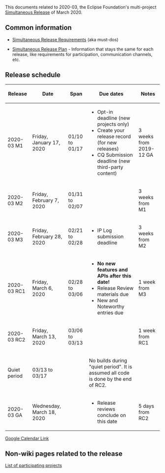 This documents related to 2020-03, the Eclipse Foundation's
multi-project [Simultaneous Release](../Simultaneous_Release.md) of
March 2020.

## Common information

-   [Simultaneous Release
    Requirements](Simultaneous_Release_Requirements.md)
    (aka must-dos)

<!-- -->

-   [Simultaneous Release
    Plan](Simultaneous_Release_Plan.md) - Information
    that stays the same for each release, like requirements for
    participation, communication channels, etc.

## Release schedule

<table>
<thead>
<tr class="header">
<th><p>Release</p></th>
<th><p>Date</p></th>
<th><p>Span</p></th>
<th><p>Due dates</p></th>
<th><p>Notes</p></th>
</tr>
</thead>
<tbody>
<tr class="odd">
<td><p>2020-03 M1</p></td>
<td><p>Friday, January 17, 2020</p></td>
<td><p>01/10 to 01/17</p></td>
<td><ul>
<li>Opt-in deadline (new projects only)</li>
<li>Create your release record (for new releases)</li>
<li>CQ Submission deadline (new third-party content)</li>
</ul></td>
<td><p>3 weeks from 2019-12 GA</p></td>
</tr>
<tr class="even">
<td><p>2020-03 M2</p></td>
<td><p>Friday, February 7, 2020</p></td>
<td><p>01/31 to 02/07</p></td>
<td></td>
<td><p>3 weeks from M1</p></td>
</tr>
<tr class="odd">
<td><p>2020-03 M3</p></td>
<td><p>Friday, February 28, 2020</p></td>
<td><p>02/21 to 02/28</p></td>
<td><ul>
<li>IP Log submission deadline</li>
</ul></td>
<td><p>3 weeks from M2</p></td>
</tr>
<tr class="even">
<td><p>2020-03 RC1</p></td>
<td><p>Friday, March 6, 2020</p></td>
<td><p>02/28 to 03/06</p></td>
<td><ul>
<li><strong>No new features and APIs after this date!</strong></li>
<li>Release Review materials due</li>
<li>New and Noteworthy entries due</li>
</ul></td>
<td><p>1 week from M3</p></td>
</tr>
<tr class="odd">
<td><p>2020-03 RC2</p></td>
<td><p>Friday, March 13, 2020</p></td>
<td><p>03/06 to 03/13</p></td>
<td></td>
<td><p>1 week from RC1</p></td>
</tr>
<tr class="even">
<td><p>Quiet period</p></td>
<td><p>03/13 to 03/17</p></td>
<td></td>
<td><p>No builds during "quiet period". It is assumed all code is done
by the end of RC2.</p></td>
<td></td>
</tr>
<tr class="odd">
<td><p>2020-03 GA</p></td>
<td><p>Wednesday, March 18, 2020</p></td>
<td></td>
<td><ul>
<li>Release reviews conclude on this date</li>
</ul></td>
<td><p>5 days from RC2</p></td>
</tr>
</tbody>
</table>

<!-- googlecalendar width="600" height="400" title="Planning Council Calendar">gchs7nm4nvpm837469ddj9tjlk@group.calendar.google.com&dates=20200301%2F20200331</googlecalendar -->
[Google Calendar Link](https://calendar.google.com/calendar/embed?src=gchs7nm4nvpm837469ddj9tjlk@group.calendar.google.com&dates=20200301%2F20200331&hl=en&mode=AGENDA)

## Non-wiki pages related to the release

[List of participating
projects](http://www.eclipse.org/projects/releases/releases.php?release=2020-03)

